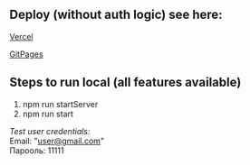 
## Deploy (without auth logic) see here:
[Vercel](https://registries-ais.vercel.app/)

[GitPages](https://kristy-user.github.io/registries-ais/)

## Steps to run local (all features available)

 1. npm run startServer
 2. npm run start

*Test user credentials:*  
Email: "user@gmail.com"  
Парооль:  11111
